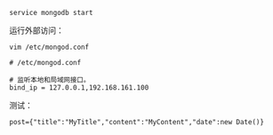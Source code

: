 ```
service mongodb start
```

运行外部访问：

```
vim /etc/mongod.conf

# /etc/mongod.conf

# 监听本地和局域网接口。
bind_ip = 127.0.0.1,192.168.161.100
```

测试：

```
post={"title":"MyTitle","content":"MyContent","date":new Date()}
```



